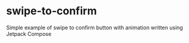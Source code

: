 # swipe-to-confirm
Simple example of swipe to confirm button with animation written using Jetpack Compose
